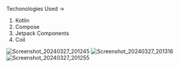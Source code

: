 Techonologies Used ->
  1. Kotlin
  2. Compose
  3. Jetpack Components
  4. Coil

     
![Screenshot_20240327_201245](https://github.com/Dolakrishnan-Dev/GithubRepository/assets/157366114/3ab3850d-4cdc-4eb0-9cd2-658dff96a1a1)
![Screenshot_20240327_201316](https://github.com/Dolakrishnan-Dev/GithubRepository/assets/157366114/7da012a3-6232-4617-82f6-2d2a11257c8e)
![Screenshot_20240327_201255](https://github.com/Dolakrishnan-Dev/GithubRepository/assets/157366114/0e2fe483-0a51-41da-be20-2a8e2b83ee77)
